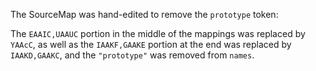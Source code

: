 The SourceMap was hand-edited to remove the `prototype` token:

The `EAAIC,UAAUC` portion in the middle of the mappings was replaced by `YAAcC`,
as well as the `IAAKF,GAAKE` portion at the end was replaced by `IAAKD,GAAKC`,
and the `"prototype"` was removed from `names`.

